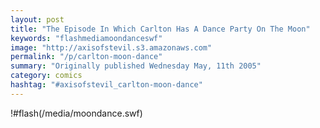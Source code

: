 ```yaml
---
layout: post
title: "The Episode In Which Carlton Has A Dance Party On The Moon"
keywords: "flashmediamoondanceswf"
image: "http://axisofstevil.s3.amazonaws.com"
permalink: "/p/carlton-moon-dance"
summary: "Originally published Wednesday May, 11th 2005"
category: comics
hashtag: "#axisofstevil_carlton-moon-dance"
---
```


!#flash(/media/moondance.swf)

